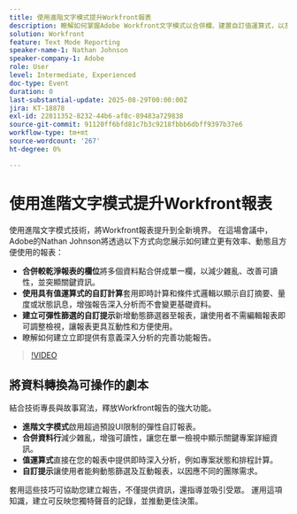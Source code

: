 ```yaml
---
title: 使用進階文字模式提升Workfront報表
description: 瞭解如何掌握Adobe Workfront文字模式以合併欄、建置自訂值運算式，以及建立動態提示以更聰明的報表。
solution: Workfront
feature: Text Mode Reporting
speaker-name-1: Nathan Johnson
speaker-company-1: Adobe
role: User
level: Intermediate, Experienced
doc-type: Event
duration: 0
last-substantial-update: 2025-08-29T00:00:00Z
jira: KT-18878
exl-id: 22811352-8232-44b6-af8c-89483a729838
source-git-commit: 91120ff6bfd81c7b3c9218fbbb6dbff9397b37e6
workflow-type: tm+mt
source-wordcount: '267'
ht-degree: 0%

---
```


# 使用進階文字模式提升Workfront報表

使用進階文字模式技術，將Workfront報表提升到全新境界。 在這場會議中，Adobe的Nathan Johnson將透過以下方式向您展示如何建立更有效率、動態且方便使用的報表：

* **合併較乾淨報表的欄位**&#x200B;將多個資料點合併成單一欄，以減少雜亂、改善可讀性，並突顯關鍵資訊。
* **使用具有值運算式的自訂計算**&#x200B;套用即時計算和條件式邏輯以顯示自訂摘要、量度或狀態訊息，增強報告深入分析而不會變更基礎資料。
* **建立可彈性篩選的自訂提示**&#x200B;新增動態篩選器至報表，讓使用者不需編輯報表即可調整檢視，讓報表更具互動性和方便使用。
* 瞭解如何建立立即提供有意義深入分析的完善功能報告。

>[!VIDEO](https://video.tv.adobe.com/v/3471498/?learn=on&enablevpops)

## 將資料轉換為可操作的劇本

結合技術專長與故事寫法，釋放Workfront報告的強大功能。

* **進階文字模式**&#x200B;啟用超過預設UI限制的彈性自訂報表。
* **合併資料行**&#x200B;減少雜亂，增強可讀性，讓您在單一檢視中顯示關鍵專案詳細資訊。
* **值運算式**&#x200B;直接在您的報表中提供即時深入分析，例如專案狀態和排程計算。
* **自訂提示**&#x200B;讓使用者能夠動態篩選及互動報表，以因應不同的團隊需求。

套用這些技巧可協助您建立報告，不僅提供資訊，還指導並吸引受眾。 運用這項知識，建立可反映您獨特聲音的記錄，並推動更佳決策。
